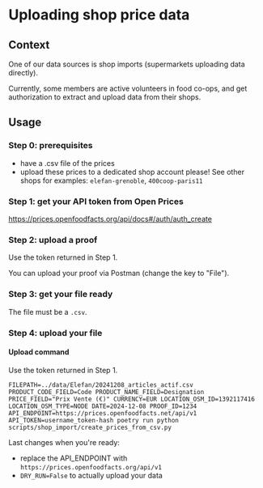 # Uploading shop price data

## Context

One of our data sources is shop imports (supermarkets uploading data directly).

Currently, some members are active volunteers in food co-ops, and get authorization to extract and upload data from their shops.

## Usage

### Step 0: prerequisites

* have a .csv file of the prices
* upload these prices to a dedicated shop account please! See other shops for examples: `elefan-grenoble`, `400coop-paris11`

### Step 1: get your API token from Open Prices

https://prices.openfoodfacts.org/api/docs#/auth/auth_create

### Step 2: upload a proof

Use the token returned in Step 1.

You can upload your proof via Postman (change the key to "File").

### Step 3: get your file ready

The file must be a `.csv`.

### Step 4: upload your file

#### Upload command

Use the token returned in Step 1.

```
FILEPATH=../data/Elefan/20241208_articles_actif.csv PRODUCT_CODE_FIELD=Code PRODUCT_NAME_FIELD=Designation PRICE_FIELD="Prix Vente (€)" CURRENCY=EUR LOCATION_OSM_ID=1392117416 LOCATION_OSM_TYPE=NODE DATE=2024-12-08 PROOF_ID=1234 API_ENDPOINT=https://prices.openfoodfacts.net/api/v1 API_TOKEN=username_token-hash poetry run python scripts/shop_import/create_prices_from_csv.py
```

Last changes when you're ready:
- replace the API_ENDPOINT with `https://prices.openfoodfacts.org/api/v1`
-  `DRY_RUN=False` to actually upload your data
